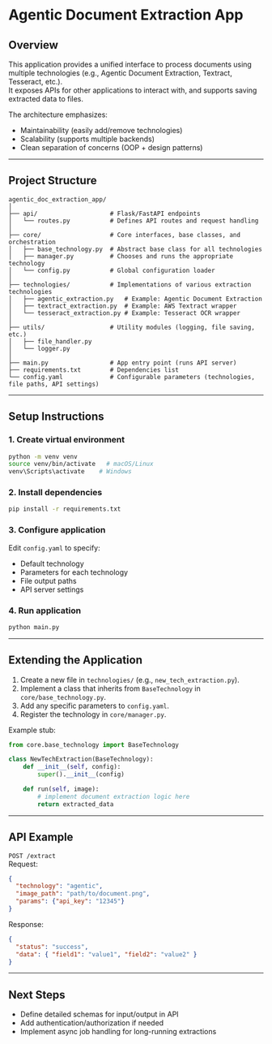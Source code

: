 # Agentic Document Extraction App

## Overview
This application provides a unified interface to process documents using multiple technologies (e.g., Agentic Document Extraction, Textract, Tesseract, etc.).  
It exposes APIs for other applications to interact with, and supports saving extracted data to files.  

The architecture emphasizes:
- Maintainability (easily add/remove technologies)
- Scalability (supports multiple backends)
- Clean separation of concerns (OOP + design patterns)

---

## Project Structure
```
agentic_doc_extraction_app/
│
├── api/                    # Flask/FastAPI endpoints
│   └── routes.py           # Defines API routes and request handling
│
├── core/                   # Core interfaces, base classes, and orchestration
│   ├── base_technology.py  # Abstract base class for all technologies
│   ├── manager.py          # Chooses and runs the appropriate technology
│   └── config.py           # Global configuration loader
│
├── technologies/           # Implementations of various extraction technologies
│   ├── agentic_extraction.py   # Example: Agentic Document Extraction
│   ├── textract_extraction.py  # Example: AWS Textract wrapper
│   └── tesseract_extraction.py # Example: Tesseract OCR wrapper
│
├── utils/                  # Utility modules (logging, file saving, etc.)
│   ├── file_handler.py
│   └── logger.py
│
├── main.py                 # App entry point (runs API server)
├── requirements.txt        # Dependencies list
└── config.yaml             # Configurable parameters (technologies, file paths, API settings)
```

---

## Setup Instructions

### 1. Create virtual environment
```bash
python -m venv venv
source venv/bin/activate   # macOS/Linux
venv\Scripts\activate    # Windows
```

### 2. Install dependencies
```bash
pip install -r requirements.txt
```

### 3. Configure application
Edit `config.yaml` to specify:
- Default technology
- Parameters for each technology
- File output paths
- API server settings

### 4. Run application
```bash
python main.py
```

---

## Extending the Application

1. Create a new file in `technologies/` (e.g., `new_tech_extraction.py`).  
2. Implement a class that inherits from `BaseTechnology` in `core/base_technology.py`.  
3. Add any specific parameters to `config.yaml`.  
4. Register the technology in `core/manager.py`.  

Example stub:
```python
from core.base_technology import BaseTechnology

class NewTechExtraction(BaseTechnology):
    def __init__(self, config):
        super().__init__(config)

    def run(self, image):
        # implement document extraction logic here
        return extracted_data
```

---

## API Example

`POST /extract`  
Request:
```json
{
  "technology": "agentic",
  "image_path": "path/to/document.png",
  "params": {"api_key": "12345"}
}
```

Response:
```json
{
  "status": "success",
  "data": { "field1": "value1", "field2": "value2" }
}
```

---

## Next Steps
- Define detailed schemas for input/output in API
- Add authentication/authorization if needed
- Implement async job handling for long-running extractions
